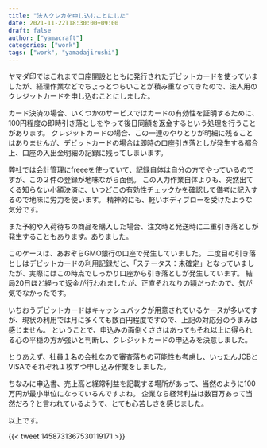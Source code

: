 ```yaml
---
title: "法人クレカを申し込むことにした"
date: 2021-11-22T18:30:00+09:00
draft: false
author: ["yamacraft"]
categories: ["work"]
tags: ["work", "yamadajirushi"]
---
```


ヤマダ印ではこれまで口座開設とともに発行されたデビットカードを使っていましたが、経理作業などでちょっとつらいことが積み重なってきたので、法人用のクレジットカードを申し込むことにしました。

カード決済の場合、いくつかのサービスではカードの有効性を証明するために、100円程度の即時引き落としをやって後日同額を返金するという処理を行うことがあります。
クレジットカードの場合、この一連のやりとりが明細に残ることはありませんが、デビットカードの場合は即時の口座引き落としが発生する都合上、口座の入出金明細の記録に残ってしまいます。

弊社では会計管理にfreeeを使っていて、記録自体は自分の方でやっているのですが、この２件の登録が地味ながら面倒。
この入力作業自体よりも、突然出てくる知らない小額決済に、いつどこの有効性チェックかを確認して備考に記入するので地味に労力を使います。
精神的にも、軽いボディブローを受けたような気分です。

また予約や入荷待ちの商品を購入した場合、注文時と発送時に二重引き落としが発生することもあります。ありました。

このケースは、あおぞらGMO銀行の口座で発生していました。
二度目の引き落としはデビットカードの利用記録だと、「ステータス：未確定」となっていましたが、実際にはこの時点でしっかり口座から引き落としが発生しています。
結局20日ほど経って返金が行われましたが、正直それなりの額だったので、気が気でなかったです。

いちおうデビットカードはキャッシュバックが用意されているケースが多いですが、現状の利用では月に多くても数百円程度ですので、上記の対応分のうまみは感じません。
ということで、申込みの面倒くささはあってもそれ以上に得られる心の平穏の方が強いと判断し、クレジットカードの申込みを決意しました。

とりあえず、社員１名の会社なので審査落ちの可能性も考慮し、いったんJCBとVISAでそれぞれ１枚ずつ申し込み作業をしました。

ちなみに申込書、売上高と経常利益を記載する場所があって、当然のように100万円が最小単位になっているんですよね。
企業なら経常利益は数百万あって当然だろ？と言われているようで、とても心苦しさを感じました。

以上です。

{{< tweet 1458731367530119171 >}}